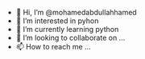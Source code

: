 - 👋 Hi, I’m @mohamedabdullahhamed
- 👀 I’m interested in pyhon
- 🌱 I’m currently learning python
- 💞️ I’m looking to collaborate on ...
- 📫 How to reach me ...

<!---
mohamedabdullahhamed/mohamedabdullahhamed is a ✨ special ✨ repository because its `README.md` (this file) appears on your GitHub profile.
You can click the Preview link to take a look at your changes.
--->
